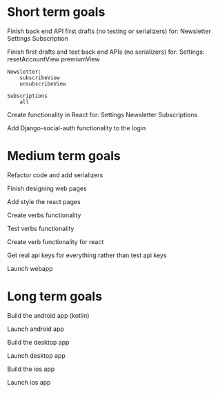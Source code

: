 # Short term goals
Finish back end API first drafts (no testing or serializers) for:
    Newsletter
    Settings
    Subscription

Finish first drafts and test back end APIs (no serializers) for:
    Settings:
        resetAccountView
        premiumView
    
    Newsletter:
        subscribeView
        unsubscribeView
    
    Subscriptions
        all

Create functionality in React for:
    Settings
    Newsletter
    Subscriptions
    
Add Django-social-auth functionality to the login

# Medium term goals
Refactor code and add serializers

Finish designing web pages

Add style the react pages

Create verbs functionality

Test verbs functionality

Create verb functionality for react

Get real api keys for everything rather than test api keys

Launch webapp


# Long term goals

Build the android app (kotlin)

Launch android app

Build the desktop app

Launch desktop app

Build the ios app

Launch ios app